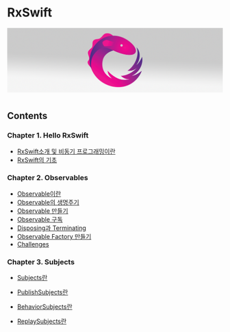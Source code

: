# RxSwift
<img src="https://github.com/simajune/RxSwift/blob/master/Resources/RxSwiftTitle.png?raw=true" width="900px"/>

#

## Contents



### Chapter 1. Hello RxSwift

- [RxSwift소개 및 비동기 프로그래밍이란](https://github.com/simajune/RxSwift/tree/master/Documents/Ch1-1)
- [RxSwift의 기초](https://github.com/simajune/RxSwift/tree/master/Documents/Ch1-2)

### Chapter 2. Observables

* [Observable이란](https://github.com/simajune/RxSwift/tree/master/Documents/Ch2-1)
* [Observable의 생명주기](https://github.com/simajune/RxSwift/tree/master/Documents/Ch2-2)
* [Observable 만들기](https://github.com/simajune/RxSwift/tree/master/Documents/Ch2-3)
* [Observable 구독](https://github.com/simajune/RxSwift/tree/master/Documents/Ch2-4)
* [Disposing과 Terminating](https://github.com/simajune/RxSwift/tree/master/Documents/Ch2-5)
* [Observable Factory 만들기](https://github.com/simajune/RxSwift/tree/master/Documents/Ch2-6)
* [Challenges](https://github.com/simajune/RxSwift/tree/master/Documents/Ch2-7)

### Chapter 3. Subjects

- [Subjects란](https://github.com/simajune/RxSwift/tree/master/Documents/Ch3-1)
- [PublishSubjects란]()
- [BehaviorSubjects란]()

- [ReplaySubjects란]()